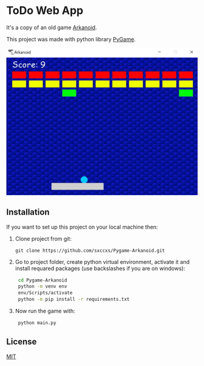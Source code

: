 # ToDo Web App

It's a copy of an old game [Arkanoid](https://en.wikipedia.org/wiki/Arkanoid).

This project was made with python library [PyGame](https://www.pygame.org/news).

![](arkanoid.gif)

## Installation

If you want to set up this project on your local machine then:

1. Clone project from git:
   ```git
   git clone https://github.com/sxccxs/Pygame-Arkanoid.git
   ```
2. Go to project folder, create python virtual environment, activate it and install requared packages (use backslashes if you are on windows):
   ```bash
   	cd Pygame-Arkanoid
   	python -m venv env
   	env/Scripts/activate
   	python -m pip install -r requirements.txt
   ```
3. Now run the game with:
   ```bash
   	python main.py
   ```

## License

[MIT](https://github.com/sxccxs/Pygame-Arkanoid/blob/master/LICENSE)
